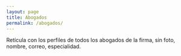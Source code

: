```yaml
---
layout: page
title: Abogados
permalink: /abogados/
---
```


Retícula con los perfiles de todos los abogados de la firma, sin foto, nombre, correo,
especialidad.
